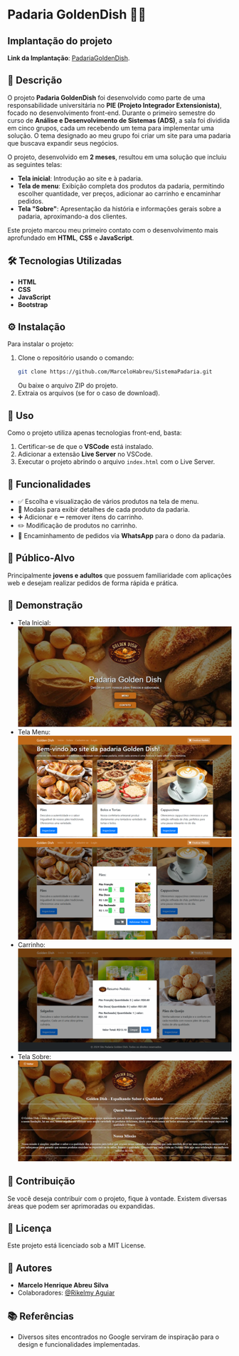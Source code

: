 # Padaria GoldenDish 🍞✨

## Implantação do projeto
 **Link da Implantação**: [PadariaGoldenDish](https://padariagoldendish.netlify.app/).

## 📖 Descrição

O projeto **Padaria GoldenDish** foi desenvolvido como parte de uma responsabilidade universitária no **PIE (Projeto Integrador Extensionista)**, focado no desenvolvimento front-end. Durante o primeiro semestre do curso de **Análise e Desenvolvimento de Sistemas (ADS)**, a sala foi dividida em cinco grupos, cada um recebendo um tema para implementar uma solução. O tema designado ao meu grupo foi criar um site para uma padaria que buscava expandir seus negócios.

O projeto, desenvolvido em **2 meses**, resultou em uma solução que incluiu as seguintes telas:

- **Tela inicial**: Introdução ao site e à padaria.
- **Tela de menu**: Exibição completa dos produtos da padaria, permitindo escolher quantidade, ver preços, adicionar ao carrinho e encaminhar pedidos.
- **Tela "Sobre"**: Apresentação da história e informações gerais sobre a padaria, aproximando-a dos clientes.

Este projeto marcou meu primeiro contato com o desenvolvimento mais aprofundado em **HTML**, **CSS** e **JavaScript**.

## 🛠️ Tecnologias Utilizadas

- **HTML**
- **CSS**
- **JavaScript**
- **Bootstrap**

## ⚙️ Instalação

Para instalar o projeto:

1. Clone o repositório usando o comando:
   ```bash
   git clone https://github.com/MarceloHabreu/SistemaPadaria.git
   ```
   Ou baixe o arquivo ZIP do projeto.
2. Extraia os arquivos (se for o caso de download).

## 🚀 Uso

Como o projeto utiliza apenas tecnologias front-end, basta:

1. Certificar-se de que o **VSCode** está instalado.
2. Adicionar a extensão **Live Server** no VSCode.
3. Executar o projeto abrindo o arquivo `index.html` com o Live Server.

## 🌟 Funcionalidades

- ✅ Escolha e visualização de vários produtos na tela de menu.
- 🛒 Modais para exibir detalhes de cada produto da padaria.
- ➕ Adicionar e ➖ remover itens do carrinho.
- ✏️ Modificação de produtos no carrinho.
- 📲 Encaminhamento de pedidos via **WhatsApp** para o dono da padaria.

## 👥 Público-Alvo

Principalmente **jovens e adultos** que possuem familiaridade com aplicações web e desejam realizar pedidos de forma rápida e prática.

## 📸 Demonstração

- Tela Inicial:
![Tela Incial](https://github.com/MarceloHabreu/SistemaPadaria/blob/main/screenshotsProject/Screenshot%202025-01-26%20161108.png)
- Tela Menu:
![Tela Menu](https://github.com/MarceloHabreu/SistemaPadaria/blob/main/screenshotsProject/Screenshot%202025-01-26%20161128.png)
![Tela Menu](https://github.com/MarceloHabreu/SistemaPadaria/blob/main/screenshotsProject/Screenshot%202025-01-26%20161208.png)
- Carrinho:
![Carrinho](https://github.com/MarceloHabreu/SistemaPadaria/blob/main/screenshotsProject/Screenshot%202025-01-26%20161310.png)
- Tela Sobre:
![Tela Sobre](https://github.com/MarceloHabreu/SistemaPadaria/blob/main/screenshotsProject/Screenshot%202025-01-26%20161331.png)


## 🤝 Contribuição

Se você deseja contribuir com o projeto, fique à vontade. Existem diversas áreas que podem ser aprimoradas ou expandidas.

## 📜 Licença

Este projeto está licenciado sob a MIT License. 

## 👤 Autores

- **Marcelo Henrique Abreu Silva**
- Colaboradores: [@Rikelmy Aguiar](https://github.com/rikelmyaguiar)

## 📚 Referências

- Diversos sites encontrados no Google serviram de inspiração para o design e funcionalidades implementadas.

